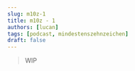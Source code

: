 ```yaml
---
slug: m10z-1
title: m10z - 1
authors: [lucan]
tags: [podcast, mindestenszehnzeichen]
draft: false
---
```


> WIP
 
<!--truncate-->
